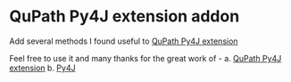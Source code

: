 # QuPath Py4J extension addon 

Add several methods I found useful to [QuPath Py4J extension](https://github.com/qupath/qupath-extension-py4j)

Feel free to use it and many thanks for the great work of -
a. [QuPath Py4J extension](https://github.com/qupath/qupath-extension-py4j)
b. [Py4J](https://www.py4j.org/)
